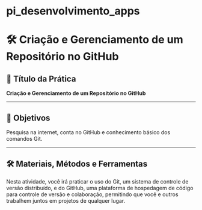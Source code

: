 # pi_desenvolvimento_apps

# 🛠️ Criação e Gerenciamento de um Repositório no GitHub

## 📌 Título da Prática
**Criação e Gerenciamento de um Repositório no GitHub**

---

## 🎯 Objetivos
Pesquisa na internet, conta no GitHub e conhecimento básico dos comandos Git.

---

## 🛠️ Materiais, Métodos e Ferramentas
Nesta atividade, você irá praticar o uso do Git, um sistema de controle de versão distribuído, e do GitHub, uma plataforma de hospedagem de código para controle de versão e colaboração, permitindo que você e outros trabalhem juntos em projetos de qualquer lugar.
